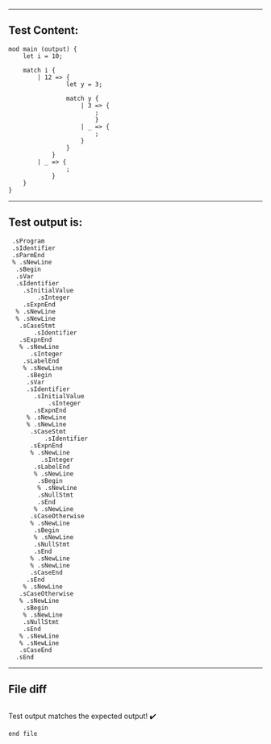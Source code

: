

-------------------------

Test Content: 
-------------------------
```
mod main (output) {
    let i = 10;

    match i {
        | 12 => {
                let y = 3;
                
                match y {
                    | 3 => {
                        ;
                        }
                    | _ => {
                        ;
                    }
                }
            }
        | _ => {
                ;
            }
    }
}
```
------------------------
Test output is: 
-------------------------
```
 .sProgram
 .sIdentifier
 .sParmEnd
 % .sNewLine
  .sBegin
  .sVar
  .sIdentifier
    .sInitialValue
        .sInteger
    .sExpnEnd
  % .sNewLine
  % .sNewLine
   .sCaseStmt
       .sIdentifier
   .sExpnEnd
   % .sNewLine
      .sInteger
    .sLabelEnd
    % .sNewLine
     .sBegin
     .sVar
     .sIdentifier
       .sInitialValue
           .sInteger
       .sExpnEnd
     % .sNewLine
     % .sNewLine
      .sCaseStmt
          .sIdentifier
      .sExpnEnd
      % .sNewLine
         .sInteger
       .sLabelEnd
       % .sNewLine
        .sBegin
        % .sNewLine
        .sNullStmt
        .sEnd
       % .sNewLine
      .sCaseOtherwise
      % .sNewLine
       .sBegin
       % .sNewLine
       .sNullStmt
       .sEnd
      % .sNewLine
      % .sNewLine
      .sCaseEnd
     .sEnd
    % .sNewLine
   .sCaseOtherwise
   % .sNewLine
    .sBegin
    % .sNewLine
    .sNullStmt
    .sEnd
   % .sNewLine
   % .sNewLine
   .sCaseEnd
  .sEnd

```
------------------------

File diff
-------------------------
```diff

```
Test output matches the expected output! :heavy_check_mark:

```
end file
